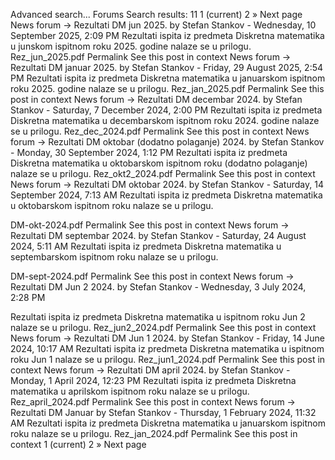 Advanced search...
Forums
Search results: 11
1
(current)
2
»
Next page
News forum -> Rezultati DM jun 2025.
by Stefan Stankov - Wednesday, 10 September 2025, 2:09 PM
Rezultati ispita iz predmeta Diskretna matematika u junskom ispitnom roku 2025. godine nalaze se u prilogu.
Rez_jun_2025.pdf
Permalink
See this post in context
News forum -> Rezultati DM januar 2025.
by Stefan Stankov - Friday, 29 August 2025, 2:54 PM
Rezultati ispita iz predmeta Diskretna matematika u januarskom ispitnom roku 2025. godine nalaze se u prilogu.
Rez_jan_2025.pdf
Permalink
See this post in context
News forum -> Rezultati DM decembar 2024.
by Stefan Stankov - Saturday, 7 December 2024, 2:00 PM
Rezultati ispita iz predmeta Diskretna matematika u decembarskom ispitnom roku 2024. godine nalaze se u prilogu.
Rez_dec_2024.pdf
Permalink
See this post in context
News forum -> Rezultati DM oktobar (dodatno polaganje) 2024.
by Stefan Stankov - Monday, 30 September 2024, 1:12 PM
Rezultati ispita iz predmeta Diskretna matematika u oktobarskom ispitnom roku (dodatno polaganje) nalaze se u prilogu.
Rez_okt2_2024.pdf
Permalink
See this post in context
News forum -> Rezultati DM oktobar 2024.
by Stefan Stankov - Saturday, 14 September 2024, 7:13 AM
Rezultati ispita iz predmeta Diskretna matematika u oktobarskom ispitnom roku nalaze se u prilogu.

DM-okt-2024.pdf
Permalink
See this post in context
News forum -> Rezultati DM septembar 2024.
by Stefan Stankov - Saturday, 24 August 2024, 5:11 AM
Rezultati ispita iz predmeta Diskretna matematika u septembarskom ispitnom roku nalaze se u prilogu.


DM-sept-2024.pdf
Permalink
See this post in context
News forum -> Rezultati DM Jun 2 2024.
by Stefan Stankov - Wednesday, 3 July 2024, 2:28 PM

Rezultati ispita iz predmeta Diskretna matematika u ispitnom roku Jun 2 nalaze se u prilogu.
Rez_jun2_2024.pdf
Permalink
See this post in context
News forum -> Rezultati DM Jun 1 2024.
by Stefan Stankov - Friday, 14 June 2024, 10:17 AM
Rezultati ispita iz predmeta Diskretna matematika u ispitnom roku Jun 1 nalaze se u prilogu.
Rez_jun1_2024.pdf
Permalink
See this post in context
News forum -> Rezultati DM april 2024.
by Stefan Stankov - Monday, 1 April 2024, 12:23 PM
Rezultati ispita iz predmeta Diskretna matematika u aprilskom ispitnom roku nalaze se u prilogu.
Rez_april_2024.pdf
Permalink
See this post in context
News forum -> Rezultati DM Januar
by Stefan Stankov - Thursday, 1 February 2024, 11:32 AM
Rezultati ispita iz predmeta Diskretna matematika u januarskom ispitnom roku nalaze se u prilogu.
Rez_jan_2024.pdf
Permalink
See this post in context
1
(current)
2
»
Next page